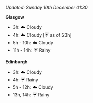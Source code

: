 *Updated: Sunday 10th December 01:30*

**Glasgow**

* 3h: :cloud: Cloudy
* 4h: :cloud: Cloudy [:umbrella: as of 23h]
* 5h - 10h: :cloud: Cloudy
* 11h - 14h: :umbrella: Rainy

**Edinburgh**

* 3h: :cloud: Cloudy
* 4h: :umbrella: Rainy
* 5h - 12h: :cloud: Cloudy
* 13h, 14h: :umbrella: Rainy

